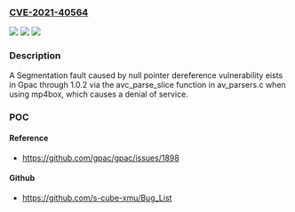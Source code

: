 ### [CVE-2021-40564](https://cve.mitre.org/cgi-bin/cvename.cgi?name=CVE-2021-40564)
![](https://img.shields.io/static/v1?label=Product&message=n%2Fa&color=blue)
![](https://img.shields.io/static/v1?label=Version&message=n%2Fa&color=blue)
![](https://img.shields.io/static/v1?label=Vulnerability&message=n%2Fa&color=brighgreen)

### Description

A Segmentation fault caused by null pointer dereference vulnerability eists in Gpac through 1.0.2 via the avc_parse_slice function in av_parsers.c when using mp4box, which causes a denial of service.

### POC

#### Reference
- https://github.com/gpac/gpac/issues/1898

#### Github
- https://github.com/s-cube-xmu/Bug_List

